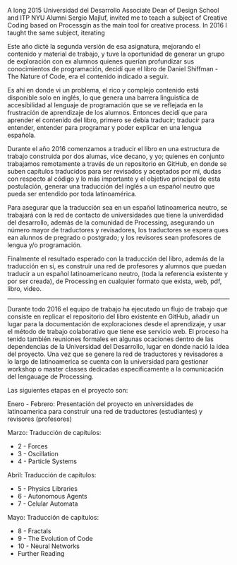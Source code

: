 A long 2015 Universidad del Desarrollo Associate Dean of Design School and ITP NYU Alumni Sergio Majluf, invited me to teach a subject of Creative Coding based on Processgin as the main tool for creative process. In 2016 I taught the same subject, iterating

 Este año dicté la segunda versión de esa asignatura, mejorando el contenido y material de trabajo, y tuve la oportunidad de generar un grupo de exploración con ex alumnos quienes querían profundizar sus conocimientos de programación, decidí que el libro de Daniel Shiffman - The Nature of Code, era el contenido indicado a seguir.

Es ahí en donde vi un problema, el rico y complejo contenido está disponible solo en inglés, lo que genera una barrera linguistica de accesibilidad al lenguaje de programación que se ve reflejada en la frustración de aprendizaje de los alumnos. Entonces decidí que para aprender el contenido del libro, primero se debía traducir; traducir para entender, entender para programar y poder explicar en una lengua española.

Durante el año 2016 comenzamos a traducir el libro en una estructura de trabajo construida por dos alumas, vice decano, y yo; quienes en conjunto trabajamos remotamente a través de un repositorio en GitHub, en donde se suben capítulos traducidos para ser revisados y aceptados por mi, dudas con respecto al código y lo más importante y el objetivo principal de esta postulación, generar una traducción del inglés a un español neutro que pueda ser entendido por toda latinoamérica. 

Para asegurar que la traducción sea en un español latinoamerica neutro, se trabajará con la red de contacto de universidades que tiene la univerdidad del desarrollo, además de la comunidad de Processing, asegurando un número mayor de traductores y revisadores, los traductores se espera ques ean alunnos de pregrado o postgrado; y los revisores sean profesores de lengua y/o programación.

Finalmente el resultado esperado con la traducción del libro, además de la traducción en si, es construir una red de profesores y alumnos que puedan traducir a un español latinoamericano neutro, (toda la referencia existente y por ser creada), de Processing en cualquier formato que exista, web, pdf, libro, video.



------



Durante todo 2016 el equipo de trabajo ha ejecutado un flujo de trabajo que consiste en replicar el repositorio del libro existente en GitHub, añadir un lugar para la documentación de exploraciones desde el aprendizaje, y usar el método de trabajo colaborativo que tiene ese servicio web. El proceso ha tenido también reuniones formales en algunas ocaciones dentro de las dependencias de la Universidad del Desarrollo, lugar en donde nació la idea del proyecto. Una vez que se genere la red de traductores y revisadores a lo largo de latinoamerica se cuenta con la universidad para gestionar workshop o master classes dedicadas específicamente a la comunicación del lengauage de Processing.

Las siguientes etapas en el proyecto son:

Enero - Febrero: Presentación del proyecto en universidades de latinoamerica para construir una red de traductores (estudiantes) y revisores (profesores)

Marzo: Traducción de capítulos:

-  2 - Forces
- 3 - Oscillation
- 4 - Particle Systems

Abril: Traducción de capítulos:

- 5 - Physics Libraries
- 6 - Autonomous Agents
- 7 - Celular Automata

Mayo: Traducción de capítulos:

- 8 - Fractals
- 9 - The Evolution of Code
- 10 - Neural Networks
- Further Reading